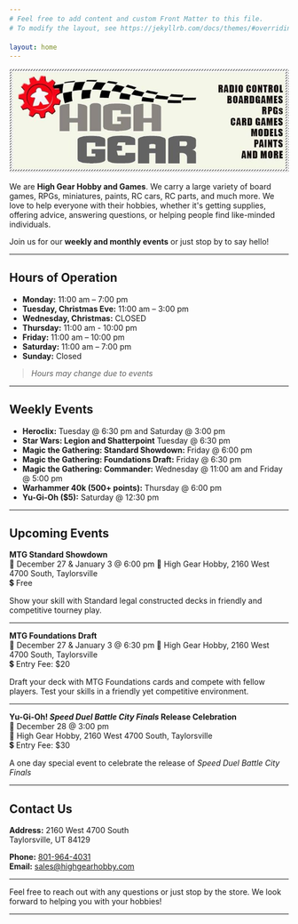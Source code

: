 ```yaml
---
# Feel free to add content and custom Front Matter to this file.
# To modify the layout, see https://jekyllrb.com/docs/themes/#overriding-theme-defaults

layout: home
---
```


![High Gear Logo](./assets/high_gear_logo.jpg)

We are **High Gear Hobby and Games**. We carry a large variety of board games, RPGs, miniatures, paints, RC cars, RC parts, and much more. We love to help everyone with their hobbies, whether it's getting supplies, offering advice, answering questions, or helping people find like-minded individuals. 

Join us for our **weekly and monthly events** or just stop by to say hello!

---

## Hours of Operation

- **Monday:** 11:00 am – 7:00 pm
- **Tuesday, Christmas Eve:** 11:00 am – 3:00 pm
- **Wednesday, Christmas:** CLOSED
- **Thursday:** 11:00 am - 10:00 pm
- **Friday:** 11:00 am – 10:00 pm
- **Saturday:** 11:00 am – 7:00 pm
- **Sunday:** Closed

> *Hours may change due to events*

---

## Weekly Events

- **Heroclix:** Tuesday @ 6:30 pm and Saturday @ 3:00 pm
- **Star Wars: Legion and Shatterpoint** Tuesday @ 6:30 pm
- **Magic the Gathering: Standard Showdown:** Friday @ 6:00 pm
- **Magic the Gathering: Foundations Draft:** Friday @ 6:30 pm
- **Magic the Gathering: Commander:** Wednesday @ 11:00 am and Friday @ 5:00 pm
- **Warhammer 40k (500+ points):** Thursday @ 6:00 pm
- **Yu-Gi-Oh ($5):** Saturday @ 12:30 pm

---

## Upcoming Events

**MTG Standard Showdown**  
📅 December 27 & January 3 @ 6:00 pm 
📍 High Gear Hobby, 2160 West 4700 South, Taylorsville  
💲 Free

Show your skill with Standard legal constructed decks in friendly and competitive tourney play.

---

**MTG Foundations Draft**  
📅 December 27 & January 3 @ 6:30 pm 
📍 High Gear Hobby, 2160 West 4700 South, Taylorsville  
💲 Entry Fee: $20

Draft your deck with MTG Foundations cards and compete with fellow players. Test your skills in a friendly yet competitive environment.

---

**Yu-Gi-Oh! *Speed Duel Battle City Finals* Release Celebration**  
📅 December 28 @ 3:00 pm  
📍 High Gear Hobby, 2160 West 4700 South, Taylorsville  
💲 Entry Fee: $30

A one day special event to celebrate the release of *Speed Duel Battle City Finals*

---



## Contact Us

**Address:**
2160 West 4700 South  
Taylorsville, UT 84129

**Phone:** [801-964-4031](tel:801-964-4031)  
**Email:** [sales@highgearhobby.com](mailto:sales@highgearhobby.com)

---

Feel free to reach out with any questions or just stop by the store. We look forward to helping you with your hobbies!

---


